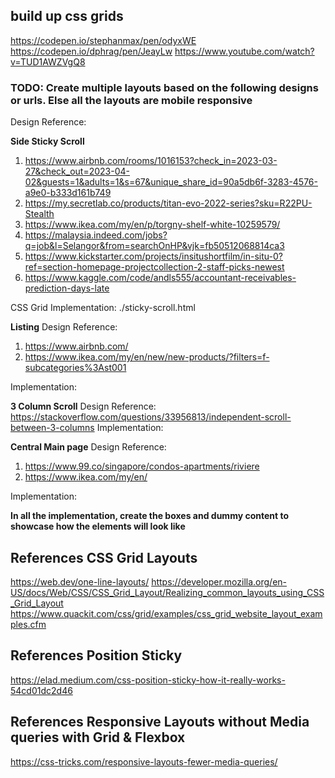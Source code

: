 ## build up css grids

https://codepen.io/stephanmax/pen/odyxWE
https://codepen.io/dphrag/pen/JeayLw
https://www.youtube.com/watch?v=TUD1AWZVgQ8

### TODO: Create multiple layouts based on the following designs or urls. Else all the layouts are mobile responsive

Design Reference:

**Side Sticky Scroll**

1. https://www.airbnb.com/rooms/1016153?check_in=2023-03-27&check_out=2023-04-02&guests=1&adults=1&s=67&unique_share_id=90a5db6f-3283-4576-a9e0-b333d161b749
2. https://my.secretlab.co/products/titan-evo-2022-series?sku=R22PU-Stealth
3. https://www.ikea.com/my/en/p/torgny-shelf-white-10259579/
4. https://malaysia.indeed.com/jobs?q=job&l=Selangor&from=searchOnHP&vjk=fb50512068814ca3
5. https://www.kickstarter.com/projects/insitushortfilm/in-situ-0?ref=section-homepage-projectcollection-2-staff-picks-newest
6. https://www.kaggle.com/code/andls555/accountant-receivables-prediction-days-late

CSS Grid Implementation: ./sticky-scroll.html

**Listing**
Design Reference:

1. https://www.airbnb.com/
2. https://www.ikea.com/my/en/new/new-products/?filters=f-subcategories%3Ast001

Implementation:

**3 Column Scroll**
Design Reference: https://stackoverflow.com/questions/33956813/independent-scroll-between-3-columns
Implementation:

**Central Main page**
Design Reference:

1. https://www.99.co/singapore/condos-apartments/riviere
2. https://www.ikea.com/my/en/

Implementation:

**In all the implementation, create the boxes and dummy content to showcase how the elements will look like**

## References CSS Grid Layouts

https://web.dev/one-line-layouts/
https://developer.mozilla.org/en-US/docs/Web/CSS/CSS_Grid_Layout/Realizing_common_layouts_using_CSS_Grid_Layout
https://www.quackit.com/css/grid/examples/css_grid_website_layout_examples.cfm

## References Position Sticky

https://elad.medium.com/css-position-sticky-how-it-really-works-54cd01dc2d46

## References Responsive Layouts without Media queries with Grid & Flexbox

https://css-tricks.com/responsive-layouts-fewer-media-queries/
